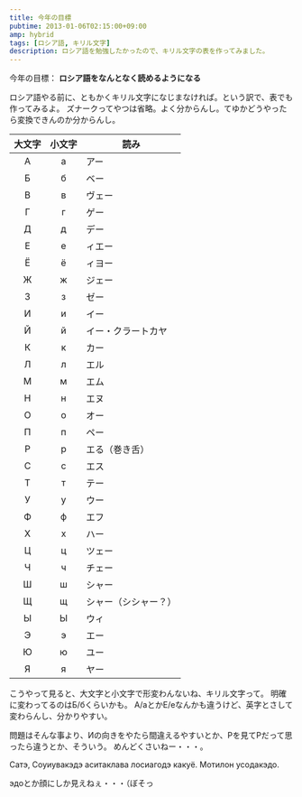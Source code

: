 ```yaml
---
title: 今年の目標
pubtime: 2013-01-06T02:15:00+09:00
amp: hybrid
tags: [ロシア語, キリル文字]
description: ロシア語を勉強したかったので、キリル文字の表を作ってみました。
---
```


今年の目標： **ロシア語をなんとなく読めるようになる**

ロシア語やる前に、ともかくキリル文字になじまなければ。という訳で、表でも作ってみるよ。
ズナークってやつは省略。よく分からんし。てゆかどうやったら変換できんのか分からんし。

|大文字|小文字|読み|
|:----:|:----:|----|
|А     |а     |アー|
|Б     |б     |ベー|
|В     |в     |ヴェー|
|Г     |г     |ゲー|
|Д     |д     |デー|
|Е     |е     |ィエー|
|Ё     |ё     |ィヨー|
|Ж     |ж     |ジェー|
|З     |з     |ゼー|
|И     |и     |イー|
|Й     |й     |イー・クラートカヤ|
|К     |к     |カー|
|Л     |л     |エル|
|М     |м     |エム|
|Н     |н     |エヌ|
|О     |о     |オー|
|П     |п     |ペー|
|Р     |р     |エる（巻き舌）|
|С     |с     |エス|
|Т     |т     |テー|
|У     |у     |ウー|
|Ф     |ф     |エフ|
|Х     |х     |ハー|
|Ц     |ц     |ツェー|
|Ч     |ч     |チェー|
|Ш     |ш     |シャー|
|Щ     |щ     |シャー（シシャー？）|
|Ы     |Ы     |ウィ|
|Э     |э     |エー|
|Ю     |ю     |ユー|
|Я     |я     |ヤー|

こうやって見ると、大文字と小文字で形変わんないね、キリル文字って。
明確に変わってるのはБ/бくらいかも。
А/аとかЕ/еなんかも違うけど、英字とさして変わらんし、分かりやすい。

問題はそんな事より、Иの向きをやたら間違えるやすいとか、Рを見てPだって思ったら違うとか、そういう。
めんどくさいねー・・・。

Сатэ, Соуиувакэдэ аситаклава лосиагодэ какуё.
Мотилон усодакэдо.

эдоとか顔にしか見えねぇ・・・（ぼそっ
